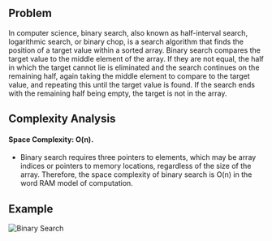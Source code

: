 ## Problem

In computer science, binary search, also known as half-interval search, logarithmic search, or binary chop, is a search algorithm that finds the position of a target value within a sorted array. Binary search compares the target value to the middle element of the array. If they are not equal, the half in which the target cannot lie is eliminated and the search continues on the remaining half, again taking the middle element to compare to the target value, and repeating this until the target value is found. If the search ends with the remaining half being empty, the target is not in the array.


## Complexity Analysis
#### Space Complexity: O(n).
- Binary search requires three pointers to elements, which may be array indices or pointers to memory locations, regardless of the size of the array. Therefore, the space complexity of binary search is O(n) in the word RAM model of computation.

## Example
![Binary Search](https://i.pinimg.com/originals/e2/9a/31/e29a31c78bcc0d07c612adc77acc09a0.gif)

